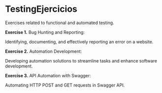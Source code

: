 # TestingEjercicios
Exercises related to functional and automated testing.

__Exercise 1.__ Bug Hunting and Reporting:

Identifying, documenting, and effectively reporting an error on a website.

__Exercise 2.__ Automation Development:

Developing automation solutions to streamline tasks and enhance software development.

__Exercise 3.__ API Automation with Swagger:

Automating HTTP POST and GET requests in Swagger API.
